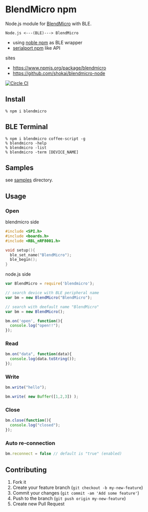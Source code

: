 BlendMicro npm
==============
Node.js module for [BlendMicro](http://redbearlab.com/blendmicro/) with BLE.

    Node.js <---(BLE)---> BlendMicro

- using [noble npm](http://npmjs.org/package/noble) as BLE wrapper
- [serialport npm](https://www.npmjs.org/package/serialport) like API

sites

- https://www.npmjs.org/package/blendmicro
- https://github.com/shokai/blendmicro-node

[![Circle CI](https://circleci.com/gh/shokai/blendmicro-node.svg?style=svg)](https://circleci.com/gh/shokai/blendmicro-node)

Install
-------

    % npm i blendmicro


BLE Terminal
------------

    % npm i blendmicro coffee-script -g
    % blendmicro -help
    % blendmicro -list
    % blendmicro -term [DEVICE_NAME]


Samples
-------

see [samples](https://github.com/shokai/blendmicro-node/tree/master/samples) directory.


Usage
-----

### Open

blendmicro side

```c
#include <SPI.h>
#include <boards.h>
#include <RBL_nRF8001.h>

void setup(){
  ble_set_name("BlendMicro");
  ble_begin();
}
```

node.js side

```javascript
var BlendMicro = require('blendmicro');

// search device with BLE peripheral name
var bm = new BlendMicro("BlendMicro");

// search with deefault name "BlendMicro"
var bm = new BlendMicro();

bm.on('open', function(){
  console.log("open!!");
});
```


### Read

```javascript
bm.on("data", function(data){
  console.log(data.toString());
});
```

### Write

```javascript
bm.write("hello");

bm.write( new Buffer([1,2,3]) );
```

### Close

```javascript
bm.close(function(){
  console.log("closed");
});
```

### Auto re-connection

```javascript
bm.reconnect = false // default is "true" (enabled)
```

Contributing
------------
1. Fork it
2. Create your feature branch (`git checkout -b my-new-feature`)
3. Commit your changes (`git commit -am 'Add some feature'`)
4. Push to the branch (`git push origin my-new-feature`)
5. Create new Pull Request

